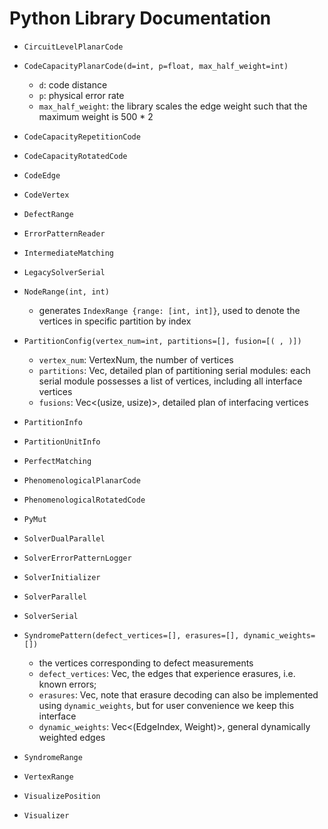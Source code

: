 # Python Library Documentation 

* `CircuitLevelPlanarCode`
* `CodeCapacityPlanarCode(d=int, p=float, max_half_weight=int)`
    * `d`: code distance
    * `p`: physical error rate
    * `max_half_weight`: the library scales the edge weight such that the maximum weight is 500 * 2 

* `CodeCapacityRepetitionCode` 
* `CodeCapacityRotatedCode`
* `CodeEdge`
* `CodeVertex`
* `DefectRange`
* `ErrorPatternReader`
* `IntermediateMatching`
* `LegacySolverSerial`
* `NodeRange(int, int)`
    * generates `IndexRange {range: [int, int]}`, used to denote the vertices in specific partition by index

* `PartitionConfig(vertex_num=int, partitions=[], fusion=[( , )])`
    * `vertex_num`: VertexNum, the number of vertices
    * `partitions`: Vec<VertexRange>, detailed plan of partitioning serial modules: each serial module possesses a list of vertices, including all interface vertices
    * `fusions`: Vec<(usize, usize)>, detailed plan of interfacing vertices

* `PartitionInfo`
* `PartitionUnitInfo`
* `PerfectMatching`
* `PhenomenologicalPlanarCode`
* `PhenomenologicalRotatedCode`
* `PyMut`
* `SolverDualParallel`
* `SolverErrorPatternLogger`
* `SolverInitializer`
* `SolverParallel`
* `SolverSerial`
* `SyndromePattern(defect_vertices=[], erasures=[], dynamic_weights=[])`
    * the vertices corresponding to defect measurements
    * `defect_vertices`: Vec<VertexIndex>, the edges that experience erasures, i.e. known errors;
    * `erasures`: Vec<EdgeIndex>, note that erasure decoding can also be implemented using `dynamic_weights`, but for user convenience we keep this interface
    * `dynamic_weights`: Vec<(EdgeIndex, Weight)>, general dynamically weighted edges

* `SyndromeRange`
* `VertexRange`
* `VisualizePosition`
* `Visualizer`